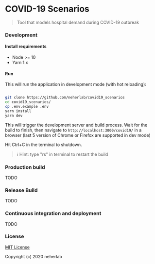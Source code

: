 # COVID-19 Scenarios

> Tool that models hospital demand during COVID-19 outbreak

### Development

#### Install requirements

- Node >= 10
- Yarn 1.x

#### Run

This will run the application in development mode (with hot reloading):

```bash

git clone https://github.com/neherlab/covid19_scenarios
cd covid19_scenarios/
cp .env.example .env
yarn install
yarn dev

```

This will trigger the development server and build process. Wait for the build
to finish, then navigate to `http://localhost:3000/covid19/` in a browser (last 5 version
of Chrome or Firefox are supported in dev mode)

Hit Ctrl+C in the terminal to shutdown.

> ℹ️ Hint: type "rs<Enter>" in terminal to restart the build

### Production build

TODO

### Release Build

TODO

### Continuous integration and deployment

TODO

### License

[MIT License](LICENSE)

Copyright (c) 2020 neherlab
